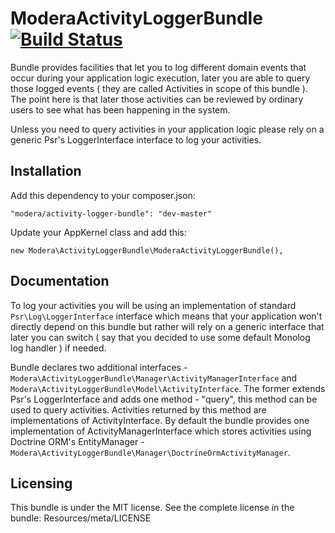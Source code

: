 # ModeraActivityLoggerBundle [![Build Status](https://travis-ci.org/modera/ModeraActivityLoggerBundle.svg?branch=master)](https://travis-ci.org/modera/ModeraActivityLoggerBundle)

Bundle provides facilities that let you to log different domain events that occur during your application logic execution,
later you are able to query those logged events ( they are called Activities in scope of this bundle ). The point
here is that later those activities can be reviewed by ordinary users to see what has been happening in the system.

Unless you need to query activities in your application logic please rely on a generic Psr's LoggerInterface interface
to log your activities.

## Installation

Add this dependency to your composer.json:

    "modera/activity-logger-bundle": "dev-master"

Update your AppKernel class and add this:

    new Modera\ActivityLoggerBundle\ModeraActivityLoggerBundle(),

## Documentation

To log your activities you will be using an implementation of standard `Psr\Log\LoggerInterface` interface which
means that your application won't directly depend on this bundle but rather will rely on a generic interface that later
you can switch ( say that you decided to use some default Monolog log handler ) if needed.

Bundle declares two additional interfaces - `Modera\ActivityLoggerBundle\Manager\ActivityManagerInterface` and
`Modera\ActivityLoggerBundle\Model\ActivityInterface`. The former extends Psr's LoggerInterface and adds one method -
"query", this method can be used to query activities. Activities returned by this method are implementations of
ActivityInterface. By default the bundle provides one implementation of ActivityManagerInterface which stores activities
using Doctrine ORM's EntityManager - `Modera\ActivityLoggerBundle\Manager\DoctrineOrmActivityManager`.

## Licensing

This bundle is under the MIT license. See the complete license in the bundle:
Resources/meta/LICENSE
